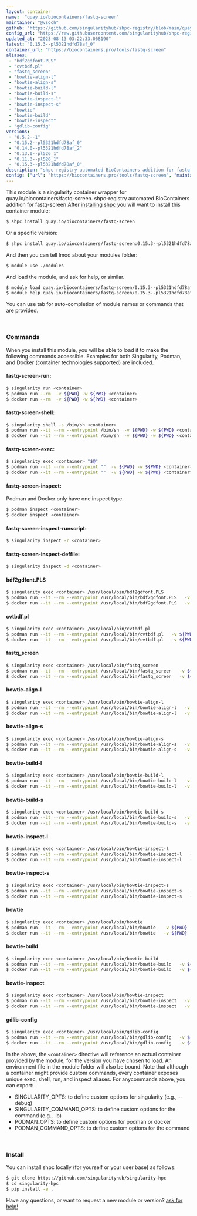 ```yaml
---
layout: container
name:  "quay.io/biocontainers/fastq-screen"
maintainer: "@vsoch"
github: "https://github.com/singularityhub/shpc-registry/blob/main/quay.io/biocontainers/fastq-screen/container.yaml"
config_url: "https://raw.githubusercontent.com/singularityhub/shpc-registry/main/quay.io/biocontainers/fastq-screen/container.yaml"
updated_at: "2023-08-13 03:22:33.068190"
latest: "0.15.3--pl5321hdfd78af_0"
container_url: "https://biocontainers.pro/tools/fastq-screen"
aliases:
 - "bdf2gdfont.PLS"
 - "cvtbdf.pl"
 - "fastq_screen"
 - "bowtie-align-l"
 - "bowtie-align-s"
 - "bowtie-build-l"
 - "bowtie-build-s"
 - "bowtie-inspect-l"
 - "bowtie-inspect-s"
 - "bowtie"
 - "bowtie-build"
 - "bowtie-inspect"
 - "gdlib-config"
versions:
 - "0.5.2--1"
 - "0.15.2--pl5321hdfd78af_0"
 - "0.14.0--pl5321hdfd78af_2"
 - "0.13.0--pl526_1"
 - "0.11.3--pl526_1"
 - "0.15.3--pl5321hdfd78af_0"
description: "shpc-registry automated BioContainers addition for fastq-screen"
config: {"url": "https://biocontainers.pro/tools/fastq-screen", "maintainer": "@vsoch", "description": "shpc-registry automated BioContainers addition for fastq-screen", "latest": {"0.15.3--pl5321hdfd78af_0": "sha256:b1c48bcdd2aa5ae15f8b9c5522c1118a5b2a20c32a7110683aa348b909480975"}, "tags": {"0.5.2--1": "sha256:185edd8b53542a657ebe4e4a90a0ad949c25abe10392c8859729a60c7c71ac55", "0.15.2--pl5321hdfd78af_0": "sha256:fc249e00f46e3392826fad5260344158c972dc47e9c193cbb6a12adacf5bbfe7", "0.14.0--pl5321hdfd78af_2": "sha256:1d02412b07bc9291c0bcedd763474bfaade5439a64df439e3c8306631171f6ca", "0.13.0--pl526_1": "sha256:b90a764131bdc0b204111956146da3bb1ce8c68477fbb4e438da11a470fe542a", "0.11.3--pl526_1": "sha256:b1faefda2abcca910287620a88d7a7052627e953864752fc47175bf5a332a3b5", "0.15.3--pl5321hdfd78af_0": "sha256:b1c48bcdd2aa5ae15f8b9c5522c1118a5b2a20c32a7110683aa348b909480975"}, "docker": "quay.io/biocontainers/fastq-screen", "aliases": {"bdf2gdfont.PLS": "/usr/local/bin/bdf2gdfont.PLS", "cvtbdf.pl": "/usr/local/bin/cvtbdf.pl", "fastq_screen": "/usr/local/bin/fastq_screen", "bowtie-align-l": "/usr/local/bin/bowtie-align-l", "bowtie-align-s": "/usr/local/bin/bowtie-align-s", "bowtie-build-l": "/usr/local/bin/bowtie-build-l", "bowtie-build-s": "/usr/local/bin/bowtie-build-s", "bowtie-inspect-l": "/usr/local/bin/bowtie-inspect-l", "bowtie-inspect-s": "/usr/local/bin/bowtie-inspect-s", "bowtie": "/usr/local/bin/bowtie", "bowtie-build": "/usr/local/bin/bowtie-build", "bowtie-inspect": "/usr/local/bin/bowtie-inspect", "gdlib-config": "/usr/local/bin/gdlib-config"}}
---
```


This module is a singularity container wrapper for quay.io/biocontainers/fastq-screen.
shpc-registry automated BioContainers addition for fastq-screen
After [installing shpc](#install) you will want to install this container module:


```bash
$ shpc install quay.io/biocontainers/fastq-screen
```

Or a specific version:

```bash
$ shpc install quay.io/biocontainers/fastq-screen:0.15.3--pl5321hdfd78af_0
```

And then you can tell lmod about your modules folder:

```bash
$ module use ./modules
```

And load the module, and ask for help, or similar.

```bash
$ module load quay.io/biocontainers/fastq-screen/0.15.3--pl5321hdfd78af_0
$ module help quay.io/biocontainers/fastq-screen/0.15.3--pl5321hdfd78af_0
```

You can use tab for auto-completion of module names or commands that are provided.

<br>

### Commands

When you install this module, you will be able to load it to make the following commands accessible.
Examples for both Singularity, Podman, and Docker (container technologies supported) are included.

#### fastq-screen-run:

```bash
$ singularity run <container>
$ podman run --rm  -v ${PWD} -w ${PWD} <container>
$ docker run --rm  -v ${PWD} -w ${PWD} <container>
```

#### fastq-screen-shell:

```bash
$ singularity shell -s /bin/sh <container>
$ podman run --it --rm --entrypoint /bin/sh  -v ${PWD} -w ${PWD} <container>
$ docker run --it --rm --entrypoint /bin/sh  -v ${PWD} -w ${PWD} <container>
```

#### fastq-screen-exec:

```bash
$ singularity exec <container> "$@"
$ podman run --it --rm --entrypoint ""  -v ${PWD} -w ${PWD} <container> "$@"
$ docker run --it --rm --entrypoint ""  -v ${PWD} -w ${PWD} <container> "$@"
```

#### fastq-screen-inspect:

Podman and Docker only have one inspect type.

```bash
$ podman inspect <container>
$ docker inspect <container>
```

#### fastq-screen-inspect-runscript:

```bash
$ singularity inspect -r <container>
```

#### fastq-screen-inspect-deffile:

```bash
$ singularity inspect -d <container>
```


#### bdf2gdfont.PLS

```bash
$ singularity exec <container> /usr/local/bin/bdf2gdfont.PLS
$ podman run --it --rm --entrypoint /usr/local/bin/bdf2gdfont.PLS   -v ${PWD} -w ${PWD} <container> -c " $@"
$ docker run --it --rm --entrypoint /usr/local/bin/bdf2gdfont.PLS   -v ${PWD} -w ${PWD} <container> -c " $@"
```


#### cvtbdf.pl

```bash
$ singularity exec <container> /usr/local/bin/cvtbdf.pl
$ podman run --it --rm --entrypoint /usr/local/bin/cvtbdf.pl   -v ${PWD} -w ${PWD} <container> -c " $@"
$ docker run --it --rm --entrypoint /usr/local/bin/cvtbdf.pl   -v ${PWD} -w ${PWD} <container> -c " $@"
```


#### fastq_screen

```bash
$ singularity exec <container> /usr/local/bin/fastq_screen
$ podman run --it --rm --entrypoint /usr/local/bin/fastq_screen   -v ${PWD} -w ${PWD} <container> -c " $@"
$ docker run --it --rm --entrypoint /usr/local/bin/fastq_screen   -v ${PWD} -w ${PWD} <container> -c " $@"
```


#### bowtie-align-l

```bash
$ singularity exec <container> /usr/local/bin/bowtie-align-l
$ podman run --it --rm --entrypoint /usr/local/bin/bowtie-align-l   -v ${PWD} -w ${PWD} <container> -c " $@"
$ docker run --it --rm --entrypoint /usr/local/bin/bowtie-align-l   -v ${PWD} -w ${PWD} <container> -c " $@"
```


#### bowtie-align-s

```bash
$ singularity exec <container> /usr/local/bin/bowtie-align-s
$ podman run --it --rm --entrypoint /usr/local/bin/bowtie-align-s   -v ${PWD} -w ${PWD} <container> -c " $@"
$ docker run --it --rm --entrypoint /usr/local/bin/bowtie-align-s   -v ${PWD} -w ${PWD} <container> -c " $@"
```


#### bowtie-build-l

```bash
$ singularity exec <container> /usr/local/bin/bowtie-build-l
$ podman run --it --rm --entrypoint /usr/local/bin/bowtie-build-l   -v ${PWD} -w ${PWD} <container> -c " $@"
$ docker run --it --rm --entrypoint /usr/local/bin/bowtie-build-l   -v ${PWD} -w ${PWD} <container> -c " $@"
```


#### bowtie-build-s

```bash
$ singularity exec <container> /usr/local/bin/bowtie-build-s
$ podman run --it --rm --entrypoint /usr/local/bin/bowtie-build-s   -v ${PWD} -w ${PWD} <container> -c " $@"
$ docker run --it --rm --entrypoint /usr/local/bin/bowtie-build-s   -v ${PWD} -w ${PWD} <container> -c " $@"
```


#### bowtie-inspect-l

```bash
$ singularity exec <container> /usr/local/bin/bowtie-inspect-l
$ podman run --it --rm --entrypoint /usr/local/bin/bowtie-inspect-l   -v ${PWD} -w ${PWD} <container> -c " $@"
$ docker run --it --rm --entrypoint /usr/local/bin/bowtie-inspect-l   -v ${PWD} -w ${PWD} <container> -c " $@"
```


#### bowtie-inspect-s

```bash
$ singularity exec <container> /usr/local/bin/bowtie-inspect-s
$ podman run --it --rm --entrypoint /usr/local/bin/bowtie-inspect-s   -v ${PWD} -w ${PWD} <container> -c " $@"
$ docker run --it --rm --entrypoint /usr/local/bin/bowtie-inspect-s   -v ${PWD} -w ${PWD} <container> -c " $@"
```


#### bowtie

```bash
$ singularity exec <container> /usr/local/bin/bowtie
$ podman run --it --rm --entrypoint /usr/local/bin/bowtie   -v ${PWD} -w ${PWD} <container> -c " $@"
$ docker run --it --rm --entrypoint /usr/local/bin/bowtie   -v ${PWD} -w ${PWD} <container> -c " $@"
```


#### bowtie-build

```bash
$ singularity exec <container> /usr/local/bin/bowtie-build
$ podman run --it --rm --entrypoint /usr/local/bin/bowtie-build   -v ${PWD} -w ${PWD} <container> -c " $@"
$ docker run --it --rm --entrypoint /usr/local/bin/bowtie-build   -v ${PWD} -w ${PWD} <container> -c " $@"
```


#### bowtie-inspect

```bash
$ singularity exec <container> /usr/local/bin/bowtie-inspect
$ podman run --it --rm --entrypoint /usr/local/bin/bowtie-inspect   -v ${PWD} -w ${PWD} <container> -c " $@"
$ docker run --it --rm --entrypoint /usr/local/bin/bowtie-inspect   -v ${PWD} -w ${PWD} <container> -c " $@"
```


#### gdlib-config

```bash
$ singularity exec <container> /usr/local/bin/gdlib-config
$ podman run --it --rm --entrypoint /usr/local/bin/gdlib-config   -v ${PWD} -w ${PWD} <container> -c " $@"
$ docker run --it --rm --entrypoint /usr/local/bin/gdlib-config   -v ${PWD} -w ${PWD} <container> -c " $@"
```



In the above, the `<container>` directive will reference an actual container provided
by the module, for the version you have chosen to load. An environment file in the
module folder will also be bound. Note that although a container
might provide custom commands, every container exposes unique exec, shell, run, and
inspect aliases. For anycommands above, you can export:

 - SINGULARITY_OPTS: to define custom options for singularity (e.g., --debug)
 - SINGULARITY_COMMAND_OPTS: to define custom options for the command (e.g., -b)
 - PODMAN_OPTS: to define custom options for podman or docker
 - PODMAN_COMMAND_OPTS: to define custom options for the command

<br>

### Install

You can install shpc locally (for yourself or your user base) as follows:

```bash
$ git clone https://github.com/singularityhub/singularity-hpc
$ cd singularity-hpc
$ pip install -e .
```

Have any questions, or want to request a new module or version? [ask for help!](https://github.com/singularityhub/singularity-hpc/issues)